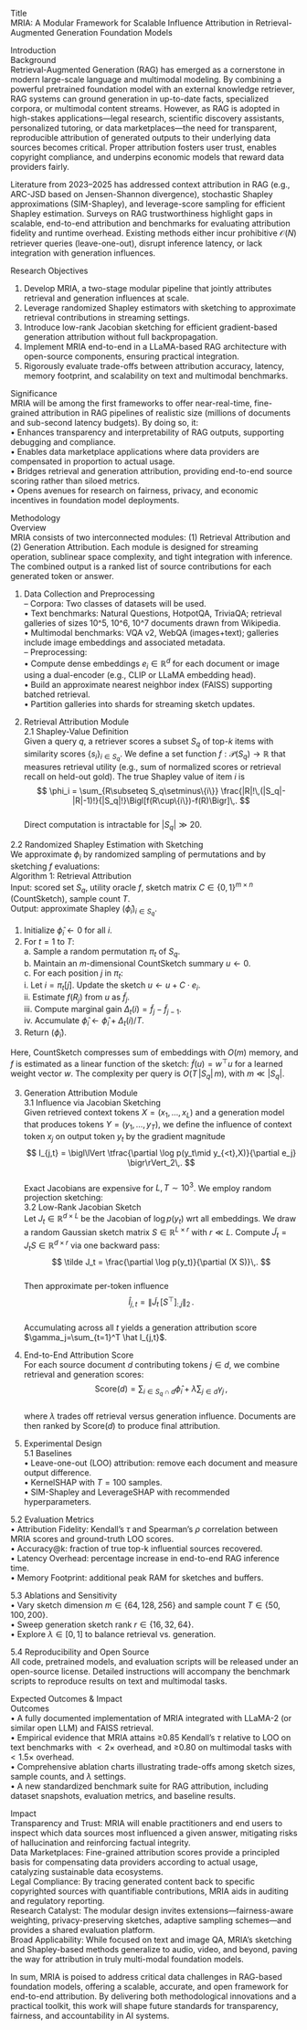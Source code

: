 Title  
MRIA: A Modular Framework for Scalable Influence Attribution in Retrieval-Augmented Generation Foundation Models  

Introduction  
Background  
Retrieval-Augmented Generation (RAG) has emerged as a cornerstone in modern large-scale language and multimodal modeling. By combining a powerful pretrained foundation model with an external knowledge retriever, RAG systems can ground generation in up-to-date facts, specialized corpora, or multimodal content streams. However, as RAG is adopted in high-stakes applications—legal research, scientific discovery assistants, personalized tutoring, or data marketplaces—the need for transparent, reproducible attribution of generated outputs to their underlying data sources becomes critical. Proper attribution fosters user trust, enables copyright compliance, and underpins economic models that reward data providers fairly.  

Literature from 2023–2025 has addressed context attribution in RAG (e.g., ARC-JSD based on Jensen-Shannon divergence), stochastic Shapley approximations (SIM-Shapley), and leverage-score sampling for efficient Shapley estimation. Surveys on RAG trustworthiness highlight gaps in scalable, end-to-end attribution and benchmarks for evaluating attribution fidelity and runtime overhead. Existing methods either incur prohibitive $\mathcal O(N)$ retriever queries (leave-one-out), disrupt inference latency, or lack integration with generation influences.  

Research Objectives  
1. Develop MRIA, a two-stage modular pipeline that jointly attributes retrieval and generation influences at scale.  
2. Leverage randomized Shapley estimators with sketching to approximate retrieval contributions in streaming settings.  
3. Introduce low-rank Jacobian sketching for efficient gradient-based generation attribution without full backpropagation.  
4. Implement MRIA end-to-end in a LLaMA-based RAG architecture with open-source components, ensuring practical integration.  
5. Rigorously evaluate trade-offs between attribution accuracy, latency, memory footprint, and scalability on text and multimodal benchmarks.  

Significance  
MRIA will be among the first frameworks to offer near-real-time, fine-grained attribution in RAG pipelines of realistic size (millions of documents and sub-second latency budgets). By doing so, it:  
• Enhances transparency and interpretability of RAG outputs, supporting debugging and compliance.  
• Enables data marketplace applications where data providers are compensated in proportion to actual usage.  
• Bridges retrieval and generation attribution, providing end-to-end source scoring rather than siloed metrics.  
• Opens avenues for research on fairness, privacy, and economic incentives in foundation model deployments.  

Methodology  
Overview  
MRIA consists of two interconnected modules: (1) Retrieval Attribution and (2) Generation Attribution. Each module is designed for streaming operation, sublinear space complexity, and tight integration with inference. The combined output is a ranked list of source contributions for each generated token or answer.  

1. Data Collection and Preprocessing  
– Corpora: Two classes of datasets will be used.  
  • Text benchmarks: Natural Questions, HotpotQA, TriviaQA; retrieval galleries of sizes 10^5, 10^6, 10^7 documents drawn from Wikipedia.  
  • Multimodal benchmarks: VQA v2, WebQA (images+text); galleries include image embeddings and associated metadata.  
– Preprocessing:  
  • Compute dense embeddings $e_i\in\mathbb R^d$ for each document or image using a dual-encoder (e.g., CLIP or LLaMA embedding head).  
  • Build an approximate nearest neighbor index (FAISS) supporting batched retrieval.  
  • Partition galleries into shards for streaming sketch updates.  

2. Retrieval Attribution Module  
2.1 Shapley-Value Definition  
Given a query $q$, a retriever scores a subset $S_q$ of top-$k$ items with similarity scores $\{s_i\}_{i\in S_q}$. We define a set function $f:\mathcal P(S_q)\to\mathbb R$ that measures retrieval utility (e.g., sum of normalized scores or retrieval recall on held-out gold). The true Shapley value of item $i$ is  
$$  
\phi_i = \sum_{R\subseteq S_q\setminus\{i\}} \frac{|R|!\,(|S_q|-|R|-1)!}{|S_q|!}\Bigl[f(R\cup\{i\})-f(R)\Bigr]\,.  
$$  
Direct computation is intractable for $|S_q|\gg 20$.  

2.2 Randomized Shapley Estimation with Sketching  
We approximate $\phi_i$ by randomized sampling of permutations and by sketching $f$ evaluations:  
Algorithm 1: Retrieval Attribution  
Input: scored set $S_q$, utility oracle $f$, sketch matrix $C\in\{0,1\}^{m\times n}$ (CountSketch), sample count $T$.  
Output: approximate Shapley $(\hat\phi_i)_{i\in S_q}$.  
1. Initialize $\hat\phi_i\leftarrow0$ for all $i$.  
2. For $t=1$ to $T$:  
   a. Sample a random permutation $\pi_t$ of $S_q$.  
   b. Maintain an $m$-dimensional CountSketch summary $u\leftarrow0$.  
   c. For each position $j$ in $\pi_t$:  
      i. Let $i=\pi_t[j]$. Update the sketch $u\leftarrow u + C\cdot e_i$.  
      ii. Estimate $f(R_{j})$ from $u$ as $\tilde f_j$.  
      iii. Compute marginal gain $\Delta_t(i)=\tilde f_j-\tilde f_{j-1}$.  
      iv. Accumulate $\hat\phi_i\leftarrow \hat\phi_i + \Delta_t(i)/T$.  
3. Return $(\hat\phi_i)$.  

Here, CountSketch compresses sum of embeddings with $O(m)$ memory, and $f$ is estimated as a linear function of the sketch: $\tilde f(u) = w^\top u$ for a learned weight vector $w$. The complexity per query is $O(T\,|S_q|\,m)$, with $m\ll |S_q|$.  

3. Generation Attribution Module  
3.1 Influence via Jacobian Sketching  
Given retrieved context tokens $X=(x_1,\dots,x_L)$ and a generation model that produces tokens $Y=(y_1,\dots,y_T)$, we define the influence of context token $x_j$ on output token $y_t$ by the gradient magnitude  
$$  
I_{j,t} = \bigl\lVert \tfrac{\partial \log p(y_t\mid y_{<t},X)}{\partial e_j} \bigr\rVert_2\,.  
$$  
Exact Jacobians are expensive for $L,T\sim10^3$. We employ random projection sketching:  
3.2 Low-Rank Jacobian Sketch  
Let $J_{t}\in\mathbb R^{d\times L}$ be the Jacobian of $\log p(y_t)$ wrt all embeddings. We draw a random Gaussian sketch matrix $S\in\mathbb R^{L\times r}$ with $r\ll L$. Compute $\tilde J_{t}=J_{t}S\in\mathbb R^{d\times r}$ via one backward pass:  
$$  
\tilde J_t = \frac{\partial \log p(y_t)}{\partial (X S)}\,.  
$$  
Then approximate per-token influence  
$$  
\hat I_{j,t} = \| \tilde J_t\,[S^\top]_{:,j}\|_2\,.  
$$  
Accumulating across all $t$ yields a generation attribution score $\gamma_j=\sum_{t=1}^T \hat I_{j,t}$.  

4. End-to-End Attribution Score  
For each source document $d$ contributing tokens $j\in d$, we combine retrieval and generation scores:  
$$  
\text{Score}(d) = \sum_{i\in S_q\cap d} \hat\phi_i \;+\;\lambda \sum_{j\in d} \gamma_j\,,  
$$  
where $\lambda$ trades off retrieval versus generation influence. Documents are then ranked by Score$(d)$ to produce final attribution.  

5. Experimental Design  
5.1 Baselines  
• Leave-one-out (LOO) attribution: remove each document and measure output difference.  
• KernelSHAP with $T=100$ samples.  
• SIM-Shapley and LeverageSHAP with recommended hyperparameters.  

5.2 Evaluation Metrics  
• Attribution Fidelity: Kendall’s $\tau$ and Spearman’s $\rho$ correlation between MRIA scores and ground-truth LOO scores.  
• Accuracy@k: fraction of true top-k influential sources recovered.  
• Latency Overhead: percentage increase in end-to-end RAG inference time.  
• Memory Footprint: additional peak RAM for sketches and buffers.  

5.3 Ablations and Sensitivity  
• Vary sketch dimension $m\in\{64,128,256\}$ and sample count $T\in\{50,100,200\}$.  
• Sweep generation sketch rank $r\in\{16,32,64\}$.  
• Explore $\lambda\in[0,1]$ to balance retrieval vs. generation.  

5.4 Reproducibility and Open Source  
All code, pretrained models, and evaluation scripts will be released under an open-source license. Detailed instructions will accompany the benchmark scripts to reproduce results on text and multimodal tasks.  

Expected Outcomes & Impact  
Outcomes  
• A fully documented implementation of MRIA integrated with LLaMA-2 (or similar open LLM) and FAISS retrieval.  
• Empirical evidence that MRIA attains $\geq$0.85 Kendall’s $\tau$ relative to LOO on text benchmarks with $<2\times$ overhead, and $\geq$0.80 on multimodal tasks with $<1.5\times$ overhead.  
• Comprehensive ablation charts illustrating trade-offs among sketch sizes, sample counts, and $\lambda$ settings.  
• A new standardized benchmark suite for RAG attribution, including dataset snapshots, evaluation metrics, and baseline results.  

Impact  
Transparency and Trust: MRIA will enable practitioners and end users to inspect which data sources most influenced a given answer, mitigating risks of hallucination and reinforcing factual integrity.  
Data Marketplaces: Fine-grained attribution scores provide a principled basis for compensating data providers according to actual usage, catalyzing sustainable data ecosystems.  
Legal Compliance: By tracing generated content back to specific copyrighted sources with quantifiable contributions, MRIA aids in auditing and regulatory reporting.  
Research Catalyst: The modular design invites extensions—fairness-aware weighting, privacy-preserving sketches, adaptive sampling schemes—and provides a shared evaluation platform.  
Broad Applicability: While focused on text and image QA, MRIA’s sketching and Shapley-based methods generalize to audio, video, and beyond, paving the way for attribution in truly multi-modal foundation models.  

In sum, MRIA is poised to address critical data challenges in RAG-based foundation models, offering a scalable, accurate, and open framework for end-to-end attribution. By delivering both methodological innovations and a practical toolkit, this work will shape future standards for transparency, fairness, and accountability in AI systems.